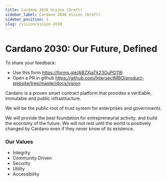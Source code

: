 ```yaml
---
title: Cardano 2030 Vision (Draft)
sidebar_label: Cardano 2030 Vision (Draft)
sidebar_position: 1
slug: /vision/vision-2030
---
```


# Cardano 2030: Our Future, Defined

To share your feedback:
- Use this form https://forms.gle/ABZXjaTk23GuPG116
- Open a PR in github https://github.com/IntersectMBO/product-website/tree/master/docs/vision

Cardano is a proven smart contract platform that provides
a verifiable, immutable and public infrastructure.

We will be the public root of trust system for enterprises and governments.

We will provide the best foundation for entrepreneurial activity,
and build the economy of the future. We will not rest until the world is positively
changed by Cardano even if they never know of its existence.

### Our Values

* Integrity
* Community Driven
* Security
* Utility
* Accessibility
